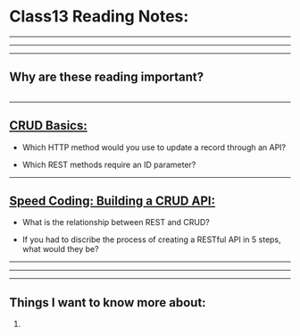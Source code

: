 # **Class13 Reading Notes:**
---
---
---
## Why are these reading important?

```
```

---

## [**CRUD Basics:**](https://medium.com/geekculture/crud-operations-explained-2a44096e9c88)

* Which HTTP method would you use to update a record through an API?

* Which REST methods require an ID parameter?

---

## [**Speed Coding: Building a CRUD API:**](https://www.youtube.com/watch?v=EzNcBhSv1Wo)

* What is the relationship between REST and CRUD?


* If you had to discribe the process of creating a RESTful API in 5 steps, what would they be? 

---
---
---
## **Things I want to know more about:**

1. 

